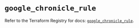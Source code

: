 # `google_chronicle_rule`

Refer to the Terraform Registry for docs: [`google_chronicle_rule`](https://registry.terraform.io/providers/hashicorp/google-beta/6.28.0/docs/resources/google_chronicle_rule).
